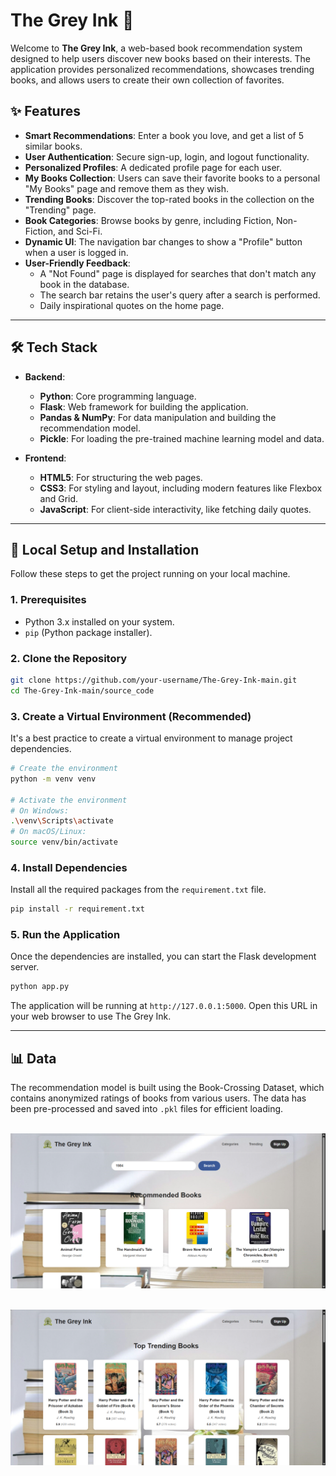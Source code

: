 # The Grey Ink 📖

Welcome to **The Grey Ink**, a web-based book recommendation system designed to help users discover new books based on their interests. The application provides personalized recommendations, showcases trending books, and allows users to create their own collection of favorites.

## ✨ Features

- **Smart Recommendations**: Enter a book you love, and get a list of 5 similar books.
- **User Authentication**: Secure sign-up, login, and logout functionality.
- **Personalized Profiles**: A dedicated profile page for each user.
- **My Books Collection**: Users can save their favorite books to a personal "My Books" page and remove them as they wish.
- **Trending Books**: Discover the top-rated books in the collection on the "Trending" page.
- **Book Categories**: Browse books by genre, including Fiction, Non-Fiction, and Sci-Fi.
- **Dynamic UI**: The navigation bar changes to show a "Profile" button when a user is logged in.
- **User-Friendly Feedback**:
  - A "Not Found" page is displayed for searches that don't match any book in the database.
  - The search bar retains the user's query after a search is performed.
  - Daily inspirational quotes on the home page.

---

## 🛠️ Tech Stack

- **Backend**:
  - **Python**: Core programming language.
  - **Flask**: Web framework for building the application.
  - **Pandas & NumPy**: For data manipulation and building the recommendation model.
  - **Pickle**: For loading the pre-trained machine learning model and data.

- **Frontend**:
  - **HTML5**: For structuring the web pages.
  - **CSS3**: For styling and layout, including modern features like Flexbox and Grid.
  - **JavaScript**: For client-side interactivity, like fetching daily quotes.

---

## 🚀 Local Setup and Installation

Follow these steps to get the project running on your local machine.

### 1. Prerequisites

- Python 3.x installed on your system.
- `pip` (Python package installer).

### 2. Clone the Repository

```bash
git clone https://github.com/your-username/The-Grey-Ink-main.git
cd The-Grey-Ink-main/source_code
```

### 3. Create a Virtual Environment (Recommended)

It's a best practice to create a virtual environment to manage project dependencies.

```bash
# Create the environment
python -m venv venv

# Activate the environment
# On Windows:
.\venv\Scripts\activate
# On macOS/Linux:
source venv/bin/activate
```

### 4. Install Dependencies

Install all the required packages from the `requirement.txt` file.

```bash
pip install -r requirement.txt
```

### 5. Run the Application

Once the dependencies are installed, you can start the Flask development server.

```bash
python app.py
```

The application will be running at `http://127.0.0.1:5000`. Open this URL in your web browser to use The Grey Ink.

---

## 📊 Data

The recommendation model is built using the Book-Crossing Dataset, which contains anonymized ratings of books from various users. The data has been pre-processed and saved into `.pkl` files for efficient loading.<br/><br/>

![alt text](image.png)<br/><br/>

![alt text](image-1.png)